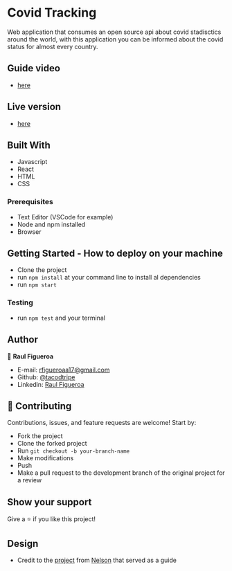 # Covid Tracking

Web application that consumes an open source api about covid stadisctics around the world, with this application you can be informed about the covid status for almost every country.

## Guide video
- [here](https://www.loom.com/share/dd60f39c88d44ecfbbc4e6752b0ad82d)

## Live version

- [here](https://tacodtripecovidtracking.netlify.app/)

## Built With

- Javascript
- React
- HTML
- CSS

### Prerequisites

- Text Editor (VSCode for example)
- Node and npm installed
- Browser

## Getting Started - How to deploy on your machine

- Clone the project
- run `npm install` at your command line to install al dependencies
- run `npm start`

### Testing

- run `npm test` and your terminal

## Author

👤 **Raul Figueroa**

- E-mail: rfigueroaa17@gmail.com
- Github: [@tacodtripe](https://github.com/tacodtripe)
- Linkedin: [Raul Figueroa](https://www.linkedin.com/in/luis-raul-figueroa-soto-63411118a/)

## 🤝 Contributing

Contributions, issues, and feature requests are welcome! Start by:

- Fork the project
- Clone the forked project
- Run `git checkout -b your-branch-name`
- Make modifications
- Push
- Make a pull request to the development branch of the original project for a review

## Show your support

Give a ⭐️ if you like this project!


## Design
- Credit to the [project](https://www.behance.net/gallery/31579789/Ballhead-App-(Free-PSDs)) from [Nelson](https://www.behance.net/sakwadesignstudio) that served as a guide